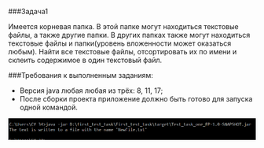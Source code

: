 ###Задача1

Имеется корневая папка. В этой папке могут находиться текстовые файлы, а также другие папки. В других папках также могут находиться текстовые файлы и папки(уровень вложенности может оказаться любым).
Найти все текстовые файлы, отсортировать их по имени и склеить содержимое в один текстовый файл.

###Требования к выполненным заданиям:
* Версия java любая любая из трёх: 8, 11, 17;
* После сборки проекта приложение должно быть готово для запуска одной командой.

![img.png](img.png)